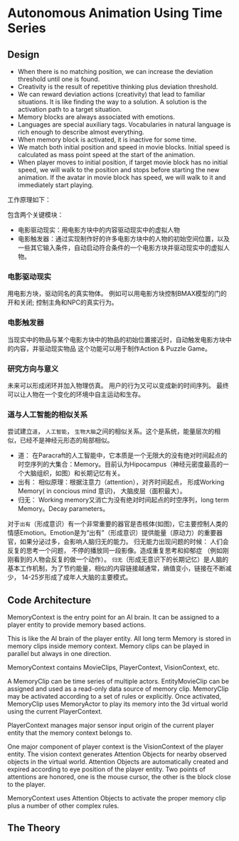 ﻿# Autonomous Animation Using Time Series

## Design
- When there is no matching position, we can increase the deviation threshold until one is found. 
- Creativity is the result of repetitive thinking plus deviation threshold. 
- We can reward deviation actions (creativity) that lead to familiar situations.  It is like finding the way to a solution. A solution is the activation path to a target situation. 
- Memory blocks are always associated with emotions. 
- Languages are special auxiliary tags. Vocabularies in natural language is rich enough to describe almost everything.  
- When memory block is activated, it is inactive for some time. 
- We match both initial position and speed in movie blocks. Initial speed is calculated as mass point speed at the start of the animation. 
- When player moves to initial position, if target movie block has no initial speed, we will walk to the position and stops before starting the new animation. If the avatar in movie block has speed, we will walk to it and immediately start playing. 

工作原理如下：

包含两个关键模块：
- 电影驱动现实：用电影方块中的内容驱动现实中的虚拟人物
- 电影触发器：通过实现制作好的许多电影方块中的人物的初始空间位置，以及一些其它输入条件，自动启动符合条件的一个电影方块并驱动现实中的虚拟人物。

### 电影驱动现实
用电影方块，驱动同名的真实物体。
例如可以用电影方块控制BMAX模型的门的开和关闭; 控制主角和NPC的真实行为。

### 电影触发器
当现实中的物品与某个电影方块中的物品的初始位置接近时，自动触发电影方块中的内容，并驱动现实物品
这个功能可以用于制作Action & Puzzle Game。

### 研究方向与意义
未来可以形成闭环并加入物理仿真。 用户的行为又可以变成新的时间序列。 最终可以让人物在一个变化的环境中自主运动和生存。

### 道与人工智能的相似关系
尝试建立`道`， `人工智能`， `生物大脑`之间的相似关系。这个是系统，能量层次的相似，已经不是神经元形态的局部相似。
- 道： 在Paracraft的人工智能中，它本质是一个无限大的没有绝对时间起点的时空序列的大集合：Memory。目前认为Hipocampus（神经元密度最高的一个大脑组织，如图）和长期记忆有关。
- 出有： 相似原理：根据注意力（attention），对齐时间起点， 形成Working Memory( in concious mind 意识)， 大脑皮层（面积最大）。
- 归无： Working memory又消亡为没有绝对时间起点的时空序列，long term Memory。Decay parameters。

对于`出有`（形成意识）有一个非常重要的器官是杏核体(如图)，它主要控制人类的情感Emotion。Emotion是为“出有”（形成意识）提供能量（原动力）的重要器官，如果分泌过多，会影响人脑归无的能力。
归无能力出现问题的时候： 人们会反复的思考一个问题， 不停的播放同一段影像。造成重复思考和抑郁症 （例如刚刚看到的人物会反复的做一个动作）。
`归无`（形成无意识下的长期记忆）是人脑的基本工作机制，为了节约能量，相似的内容链接越通常，熵值变小，链接在不断减少， 14-25岁形成了成年人大脑的主要模式。


## Code Architecture
MemoryContext is the entry point for an AI brain. It can be assigned to a player entity to provide memory based actions.

This is like the AI brain of the player entity. 
All long term Memory is stored in memory clips inside memory context. 
Memory clips can be played in parallel but always in one direction.

MemoryContext contains MovieClips, PlayerContext, VisionContext, etc. 

A MemoryClip can be time series of multiple actors. EntityMovieClip can be assigned and used as a read-only data source of memory clip. 
MemoryClip may be activated according to a set of rules or explicitly. 
Once activated, MemoryClip uses MemoryActor to play its memory into the 3d virtual world using the current PlayerContext.

PlayerContext manages major sensor input origin of the current player entity that the memory context belongs to. 

One major component of player context is the VisionContext of the player entity. 
The vision context generates Attention Objects for nearby observed objects in the virtual world. 
Attention Objects are automatically created and expired according to eye position of the player entity.
Two points of attentions are honored, one is the mouse cursor, the other is the block close to the player.

MemoryContext uses Attention Objects to activate the proper memory clip plus a number of other complex rules. 

## The Theory 

